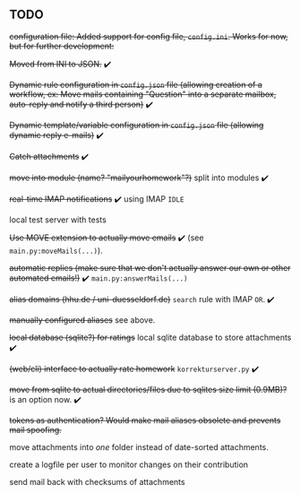 TODO
----

~~configuration file: Added support for config file, `config.ini`. Works for now, but for further development:~~

~~Moved from INI to JSON.~~ :heavy_check_mark:

~~Dynamic rule configuration in `config.json` file (allowing creation of a workflow, ex: Move mails containing "Question" into a separate mailbox, auto-reply and notify a third person)~~ :heavy_check_mark:

~~Dynamic template/variable configuration in `config.json` file (allowing dynamic reply e-mails)~~ :heavy_check_mark:

~~Catch attachments~~ :heavy_check_mark:

~~move into module (name? "mailyourhomework"?)~~ split into modules :heavy_check_mark:

~~real-time IMAP notifications~~ :heavy_check_mark: using IMAP `IDLE`

local test server with tests

~~Use MOVE extension to actually move emails~~ :heavy_check_mark: (see `main.py:moveMails(...)`).

~~automatic replies (make sure that we don't actually answer our own or other automated emails!)~~ :heavy_check_mark: `main.py:answerMails(...)`

~~alias domains (hhu.de / uni-duesseldorf.de)~~ `search` rule with IMAP `OR`. :heavy_check_mark:

~~manually configured aliases~~ see above.

~~local database (sqlite?) for ratings~~ local sqlite database to store attachments :heavy_check_mark:

~~(web/cli) interface to actually rate homework~~ `korrekturserver.py` :heavy_check_mark:

~~move from sqlite to actual directories/files due to sqlites size limit (0.9MB)?~~ is an option now. :heavy_check_mark:

~~tokens as authentication? Would make mail aliases obsolete and prevents mail spoofing.~~

move attachments into *one* folder instead of date-sorted attachments.

create a logfile per user to monitor changes on their contribution

send mail back with checksums of attachments
